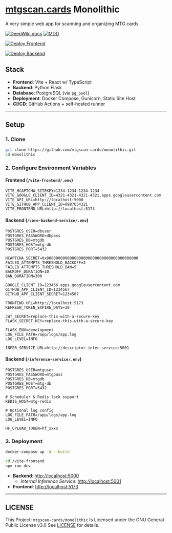 # [mtgscan.cards](https://mtgscan.cards) Monolithic

A very simple web app for scanning and organizing MTG cards.

[![DeepWiki docs](https://deepwiki.com/badge.svg)](https://deepwiki.com/mtgscan-cards/monolithic) [![MDD](https://img.shields.io/badge/Master%20Design%20Document-018EF5?logo=readme&logoColor=fff)](DesignDocument.md)

[![Deploy Frontend](https://github.com/mtgscan-cards/monolithic/actions/workflows/deploy-frontend-prod.yml/badge.svg)](https://github.com/mtgscan-cards/monolithic/actions/workflows/deploy-frontend-prod.yml)


[![Deploy Backend](https://github.com/mtgscan-cards/monolithic/actions/workflows/deploy-backend-prod.yml/badge.svg)](https://github.com/mtgscan-cards/monolithic/actions/workflows/deploy-backend-prod.yml)

## Stack

* **Frontend**: Vite + React w/ TypeScript
* **Backend**: Python Flask
* **Database**: PostgreSQL (via `pg_pool`)
* **Deployment**: Docker Compose, Gunicorn, Static Site Host
* **CI/CD**: GitHub Actions + self-hosted runner

---

## Setup

### 1. Clone

```bash
git clone https://github.com/mtgscan-cards/monolithic.git
cd monolithic
```

### 2. Configure Environment Variables

#### Frontend (`/vite-frontend/.env`)

```env
VITE_HCAPTCHA_SITEKEY=1234-1234-1234-1234
VITE_GOOGLE_CLIENT_ID=4321-4321-4321-4321.apps.googleusercontent.com
VITE_API_URL=http://localhost:5000
VITE_GITHUB_APP_CLIENT_ID=0987654321
VITE_FRONTEND_URL=http://localhost:5173
```

#### Backend (`/core-backend-service/.env`)

```env
POSTGRES_USER=dbuser
POSTGRES_PASSWORD=dbpass
POSTGRES_DB=mtgdb
POSTGRES_HOST=mtg-db
POSTGRES_PORT=5432

HCAPTCHA_SECRET=0x0000000000000000000000000000000000000000
FAILED_ATTEMPTS_THRESHOLD_BACKOFF=3
FAILED_ATTEMPTS_THRESHOLD_BAN=5
BACKOFF_DURATION=10
BAN_DURATION=300

GOOGLE_CLIENT_ID=123456.apps.googleusercontent.com
GITHUB_APP_CLIENT_ID=1234567
GITHUB_APP_CLIENT_SECRET=1234567

FRONTEND_URL=http://localhost:5173
REFRESH_TOKEN_EXPIRE_DAYS=30

JWT_SECRET=replace-this-with-a-secure-key
FLASK_SECRET_KEY=replace-this-with-a-secure-key

FLASK_ENV=development
LOG_FILE_PATH=/app/logs/app.log
LOG_LEVEL=INFO

INFER_SERVICE_URL=http://descriptor-infer-service:5001
```

#### Backend (`/inference-service/.env`)

```env
POSTGRES_USER=mtguser
POSTGRES_PASSWORD=mtgpass
POSTGRES_DB=mtgdb
POSTGRES_HOST=mtg-db
POSTGRES_PORT=5432

# Scheduler & Redis lock support
REDIS_HOST=mtg-redis

# Optional log config
LOG_FILE_PATH=/app/logs/app.log
LOG_LEVEL=INFO

HF_UPLOAD_TOKEN=hf_xxxx
```

### 3. Deployment

```bash
docker-compose up -d --build
```

```bash
cd /vite-frontend
npm run dev
```

* **Backend**: [http://localhost:5000](http://localhost:5000)
    * _Internal Inference Service_: [http://localhost:5001](http://localhost:5001)
* **Frontend**: [http://localhost:5173](http://localhost:5173)

---


## LICENSE

This Project: `mtgscan-cards/monolithic` Is
Licensed under the GNU General Public License v3.0
See [LICENSE](../LICENSE) for details.
